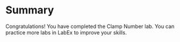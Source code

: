 # Summary

Congratulations! You have completed the Clamp Number lab. You can practice more labs in LabEx to improve your skills.
